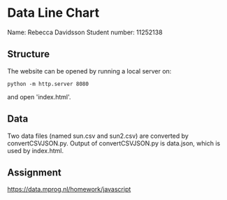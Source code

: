 # Data Line Chart

Name: Rebecca Davidsson
Student number: 11252138

## Structure

The website can be opened by running a local server on:

```
python -m http.server 8080
```

and open 'index.html'.

## Data

Two data files (named sun.csv and sun2.csv) are converted by convertCSVJSON.py.
Output of convertCSVJSON.py is data.json, which is used by index.html.

## Assignment

https://data.mprog.nl/homework/javascript
